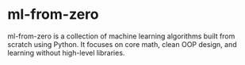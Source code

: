 # ml-from-zero
ml-from-zero is a collection of machine learning algorithms built from scratch using Python. It focuses on core math, clean OOP design, and learning without high-level libraries.
